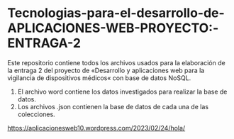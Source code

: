 # Tecnologias-para-el-desarrollo-de-APLICACIONES-WEB-PROYECTO:-ENTRAGA-2

Este repositorio contiene todos los archivos usados para la elaboración de la entraga 2 del proyecto de «Desarrollo y aplicaciones web para la vigilancia de dispositivos médicos« con base de datos NoSQL.

1. El archivo word contiene los datos investigados para realizar la base de datos. 
2. Los archivos .json contienen la base de datos de cada una de las colecciones.


[https://aplicacionesweb10.wordpress.com/2023/02/24/hola/
](https://aplicacionesweb10.wordpress.com/2023/02/24/hola/)
